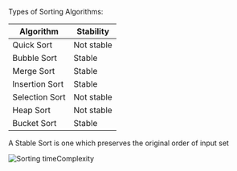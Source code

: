 Types of Sorting Algorithms:

|Algorithm      | Stability     |
|---------------|---------------|
|Quick Sort     | Not stable    |
|Bubble Sort    | Stable        |  
|Merge Sort     | Stable        |  
|Insertion Sort | Stable        |  
|Selection Sort | Not stable    |
|Heap Sort      | Not stable    |
|Bucket Sort    | Stable        |  










A Stable Sort is one which preserves the original order of input set




![Sorting timeComplexity](https://user-images.githubusercontent.com/63565510/126061756-74dcc2b6-7abc-4f5e-95c7-ca4575aa3448.png)
